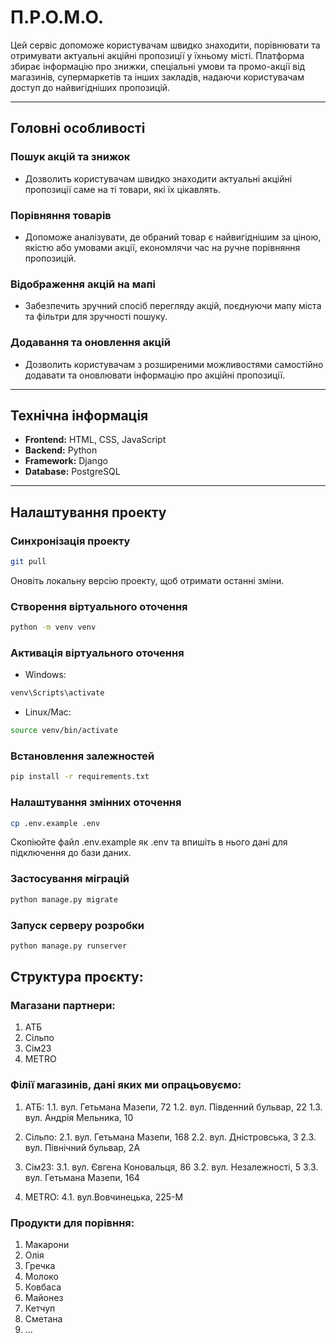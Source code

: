 # П.Р.О.М.О.

Цей сервіс допоможе користувачам швидко знаходити, порівнювати та отримувати актуальні акційні пропозиції у їхньому місті.
Платформа збирає інформацію про знижки, спеціальні умови та промо-акції від магазинів, супермаркетів та інших закладів, надаючи користувачам доступ до найвигідніших пропозицій.

---

## Головні особливості

### **Пошук акцій та знижок**

- Дозволить користувачам швидко знаходити актуальні акційні пропозиції саме на ті товари, які їх цікавлять.

### **Порівняння товарів**

- Допоможе аналізувати, де обраний товар є найвигіднішим за ціною, якістю або умовами акції, економлячи час на ручне порівняння пропозицій.

### **Відображення акцій на мапі**

- Забезпечить зручний спосіб перегляду акцій, поєднуючи мапу міста та фільтри для зручності пошуку.

### **Додавання та оновлення акцій**

- Дозволить користувачам з розширеними можливостями самостійно додавати та оновлювати інформацію про акційні пропозиції.

---

## Технічна інформація

- **Frontend:** HTML, CSS, JavaScript
- **Backend:** Python
- **Framework:** Django
- **Database:** PostgreSQL

---

## Налаштування проекту

### **Синхронізація проекту**

```bash
git pull
```

Оновіть локальну версію проекту, щоб отримати останні зміни.

### **Створення віртуального оточення**

```bash
python -m venv venv
```

### **Активація віртуального оточення**

- Windows:

```bash
venv\Scripts\activate
```

- Linux/Mac:

```bash
source venv/bin/activate
```

### **Встановлення залежностей**

```bash
pip install -r requirements.txt
```

### **Налаштування змінних оточення**

```bash
cp .env.example .env
```

Скопіюйте файл .env.example як .env та впишіть в нього дані для підключення до бази даних.

### **Застосування міграцій**

```bash
python manage.py migrate
```

### **Запуск серверу розробки**

```bash
python manage.py runserver
```

## Структура проєкту:

### **Магазани партнери:**

1. АТБ
2. Сільпо
3. Сім23
4. METRO

### **Філії магазинів, дані яких ми опрацьовуємо:**

1. АТБ:
   1.1. вул. Гетьмана Мазепи, 72
   1.2. вул. Південний бульвар, 22
   1.3. вул. Андрія Мельника, 10

2. Сільпо:
   2.1. вул. Гетьмана Мазепи, 168
   2.2. вул. Дністровська, 3
   2.3. вул. Північний бульвар, 2А

3. Сім23:
   3.1. вул. Євгена Коновальця, 86
   3.2. вул. Незалежності, 5
   3.3. вул. Гетьмана Мазепи, 164

4. METRO:
   4.1. вул.Вовчинецька, 225-М

### **Продукти для порівння:**

1. Макарони
2. Олія
3. Гречка
4. Молоко
5. Ковбаса
6. Майонез
7. Кетчуп
8. Сметана
9. ...
